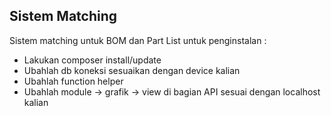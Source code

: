 ## Sistem Matching

Sistem matching untuk BOM dan Part List 
untuk penginstalan : 

- Lakukan composer install/update 
- Ubahlah db koneksi sesuaikan dengan device kalian
- Ubahlah function helper 
- Ubahlah module -> grafik -> view di bagian API sesuai dengan localhost kalian
